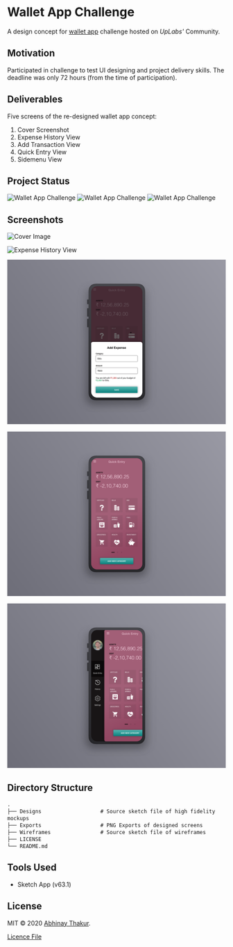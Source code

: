 # Wallet App Challenge

A design concept for [wallet app](https://www.uplabs.com/challenges/wallet-app-challenge) challenge hosted on *UpLabs'* Community.

## Motivation
 Participated in challenge to test UI designing and project delivery skills. The deadline was only 72 hours (from the time of participation). 

## Deliverables
Five screens of the re-designed wallet app concept:
1. Cover Screenshot
2. Expense History View
3. Add Transaction View   
4. Quick Entry View
5. Sidemenu View

## Project Status
![Wallet App Challenge](https://img.shields.io/static/v1?label=Progress&message=Finished&color=<COLOR>)
![Wallet App Challenge](https://img.shields.io/static/v1?label=Submitted%20On&message=March%201%202020&color=<COLOR>)
![Wallet App Challenge](https://img.shields.io/static/v1?label=Upvotes&message=20&color=blue)

## Screenshots
![Cover Image](Exports/Final/Main.png)

![Expense History View](Exports/Final/Screen%204.png)

![Add Transaction View](Exports/Final/Screen%203.png)

![Quick Entry View](Exports/Final/Screen%202.png)

![Sidemenu View](Exports/Final/Screen%201.png)

## Directory Structure
```
.
├── Designs                   # Source sketch file of high fidelity mockups
├── Exports                   # PNG Exports of designed screens
├── Wireframes                # Source sketch file of wireframes
├── LICENSE
└── README.md
```

## Tools Used
- Sketch App (v63.1)

## License
MIT &copy; 2020 [Abhinay Thakur](https://thisisabhinay.com). 

[Licence File](https://github.com/thisisabhinay/Wallet-App-Challenge/blob/master/LICENSE)
